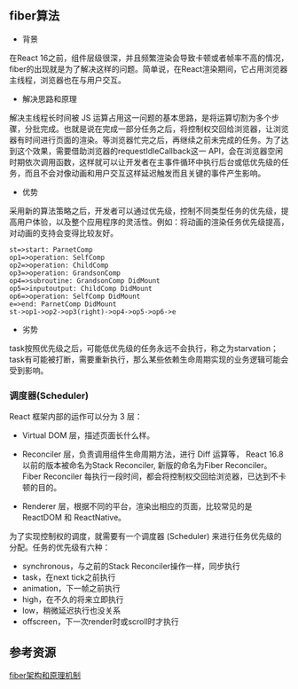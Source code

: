 ## fiber算法

* 背景

在React 16之前，组件层级很深，并且频繁渲染会导致卡顿或者帧率不高的情况，fiber的出现就是为了解决这样的问题。简单说，在React渲染期间，它占用浏览器主线程，浏览器也在与用户交互。

* 解决思路和原理

解决主线程长时间被 JS 运算占用这一问题的基本思路，是将运算切割为多个步骤，分批完成。也就是说在完成一部分任务之后，将控制权交回给浏览器，让浏览器有时间进行页面的渲染。等浏览器忙完之后，再继续之前未完成的任务。为了达到这个效果，需要借助浏览器的requestIdleCallback这一 API，会在浏览器空闲时期依次调用函数，这样就可以让开发者在主事件循环中执行后台或低优先级的任务，而且不会对像动画和用户交互这样延迟触发而且关键的事件产生影响。

* 优势

采用新的算法策略之后，开发者可以通过优先级，控制不同类型任务的优先级，提高用户体验，以及整个应用程序的灵活性。例如：将动画的渲染任务优先级提高，对动画的支持会变得比较友好。

```flow
st=>start: ParnetComp
op1=>operation: SelfComp
op2=>operation: ChildComp
op3=>operation: GrandsonComp
op4=>subroutine: GrandsonComp DidMount
op5=>inputoutput: ChildComp DidMount
op6=>operation: SelfComp DidMount
e=>end: ParnetComp DidMount
st->op1->op2->op3(right)->op4->op5->op6->e
```

* 劣势

task按照优先级之后，可能低优先级的任务永远不会执行，称之为starvation；task有可能被打断，需要重新执行，那么某些依赖生命周期实现的业务逻辑可能会受到影响。


### 调度器(Scheduler)

React 框架内部的运作可以分为 3 层：

* Virtual DOM 层，描述页面长什么样。

* Reconciler 层，负责调用组件生命周期方法，进行 Diff 运算等， React 16.8以前的版本被命名为Stack Reconciler, 新版的命名为Fiber Reconciler。Fiber Reconciler 每执行一段时间，都会将控制权交回给浏览器，已达到不卡顿的目的。

* Renderer 层，根据不同的平台，渲染出相应的页面，比较常见的是 ReactDOM 和 ReactNative。

为了实现控制权的调度，就需要有一个调度器 (Scheduler) 来进行任务优先级的分配。任务的优先级有六种：

  - synchronous，与之前的Stack Reconciler操作一样，同步执行
  - task，在next tick之前执行
  - animation，下一帧之前执行
  - high，在不久的将来立即执行
  - low，稍微延迟执行也没关系
  - offscreen，下一次render时或scroll时才执行


## 参考资源

[fiber架构和原理机制](https://github.com/acdlite/react-fiber-architecture)